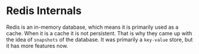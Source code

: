 # Redis Internals

Redis is an in-memory database, which means it is primarily used as a cache. When it is a cache it is not persistent. That is why they came up with the idea of `snapshots` of the database. It was primarily a `key-value` store, but it has more features now.
